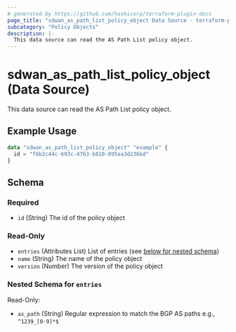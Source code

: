 ```yaml
---
# generated by https://github.com/hashicorp/terraform-plugin-docs
page_title: "sdwan_as_path_list_policy_object Data Source - terraform-provider-sdwan"
subcategory: "Policy Objects"
description: |-
  This data source can read the AS Path List policy object.
---
```


# sdwan_as_path_list_policy_object (Data Source)

This data source can read the AS Path List policy object.

## Example Usage

```terraform
data "sdwan_as_path_list_policy_object" "example" {
  id = "f6b2c44c-693c-4763-b010-895aa3d236bd"
}
```

<!-- schema generated by tfplugindocs -->
## Schema

### Required

- `id` (String) The id of the policy object

### Read-Only

- `entries` (Attributes List) List of entries (see [below for nested schema](#nestedatt--entries))
- `name` (String) The name of the policy object
- `version` (Number) The version of the policy object

<a id="nestedatt--entries"></a>
### Nested Schema for `entries`

Read-Only:

- `as_path` (String) Regular expression to match the BGP AS paths e.g., `^1239_[0-9]*$`

